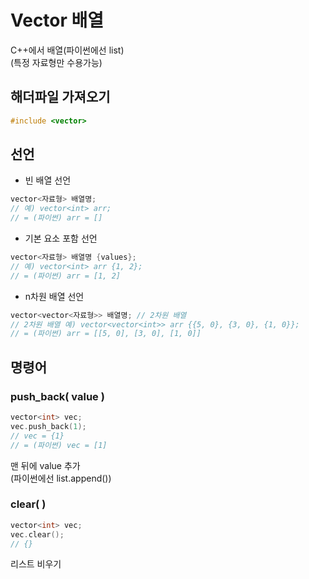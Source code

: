 # Vector 배열
C++에서 배열(파이썬에선 list) <br>
(특정 자료형만 수용가능)


## 해더파일 가져오기
```cpp
#include <vector>
```

## 선언
- 빈 배열 선언
```cpp
vector<자료형> 배열명;
// 예) vector<int> arr;
// = (파이썬) arr = []
```
- 기본 요소 포함 선언
```cpp
vector<자료형> 배열명 {values};
// 예) vector<int> arr {1, 2};
// = (파이썬) arr = [1, 2]
```

- n차원 배열 선언
```cpp
vector<vector<자료형>> 배열명; // 2차원 배열
// 2차원 배열 예) vector<vector<int>> arr {{5, 0}, {3, 0}, {1, 0}};
// = (파이썬) arr = [[5, 0], [3, 0], [1, 0]]
```

## 명령어
### push_back( value )
```cpp
vector<int> vec;
vec.push_back(1);
// vec = {1}
// = (파이썬) vec = [1]
```
맨 뒤에 value 추가 <br>
(파이썬에선 list.append())

### clear( )
```cpp
vector<int> vec;
vec.clear();
// {}
```
리스트 비우기
